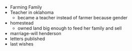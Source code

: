 - Farming Family
- Teacher in oklahoma
	- became a teacher instead of farmer because gender
- homestead
	- owned land big enough to feed her family and sell
- marriage-will henderson
- letters published
- last wishes